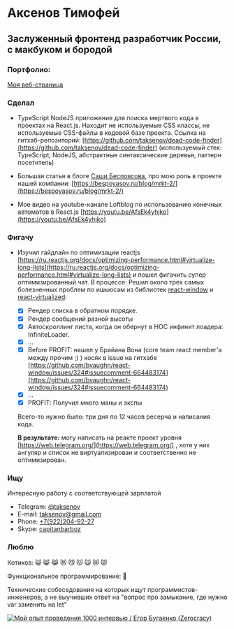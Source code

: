 # Аксенов Тимофей

## Заслуженный фронтенд разработчик России, с макбуком и бородой

### Портфолио:

[Моя веб-страница](https://taksenov.github.io/my-homepage/)

### Сделал

- TypeScript NodeJS приложение для поиска мертвого кода в проектах на React.js. Находит не используемые CSS классы, не используемые CSS-файлы в кодовой базе проекта. Ссылка на гитхаб-репозиторий: [https://github.com/taksenov/dead-code-finder](https://github.com/taksenov/dead-code-finder)
  (используемый стек: TypeScript, NodeJS, абстрактные синтаксические деревья, паттерн посетитель)

- Большая статья в блоге [Саши Беспоясова](https://bespoyasov.ru/), про мою роль в проекте нашей компании: [https://bespoyasov.ru/blog/mrkt-2/](https://bespoyasov.ru/blog/mrkt-2/)

- Мое видео на youtube-канале Loftblog по использованию конечных автоматов в React.js [https://youtu.be/AfsEk4yhjko](https://youtu.be/AfsEk4yhjko)

### Фигачу

- Изучил гайдлайн по оптимизации reactjs [https://ru.reactjs.org/docs/optimizing-performance.html#virtualize-long-lists](https://ru.reactjs.org/docs/optimizing-performance.html#virtualize-long-lists) и пошел фигачить супер оптимизированный чат. В процессе:
  Решил около трех самых болезненных проблем по ишьюсам из библиотек [react-window](https://react-window.now.sh/) и [react-virtualized](https://bvaughn.github.io/react-virtualized/):

  - [x] Рендер списка в обратном порядке.
  - [x] Рендер сообщений разной высоты
  - [x] Автоскроллинг листа, когда он обернут в HOC инфинит лоадера: InfiniteLoader.
  - [x] ...
  - [x] Before PROFIT: нашел у Брайана Вона (core team react member'а между прочим ;) ) косяк в issue на гитхабе [https://github.com/bvaughn/react-window/issues/324#issuecomment-664483174](https://github.com/bvaughn/react-window/issues/324#issuecomment-664483174)
  - [x] ...
  - [x] PROFIT: Получил много маны и экспы

  Всего-то нужно было: три дня по 12 часов ресерча и написания кода.

  **В результате:** могу написать на реакте проект уровня [https://web.telegram.org/](https://web.telegram.org/) , хотя у них ангуляр и список не виртуализирован и соответственно не оптимизирован.

### Ищу

Интересную работу с соответствующей зарплатой

- Telegram: [@taksenov](https://t.me/taksenov)
- E-mail: [taksenov@gmail.com](mailto:taksenov@gmail.com)
- Phone: [+7(922)204-92-27](tel:+79222049227)
- Skype: [capitanbarboz](skype:capitanbarboz)

### Люблю

Котиков: 😺 😸 😹 😻 😼 😽 🙀 😿 😾

Функциональное программирование: 🦄

Технические собеседования на которых ищут программистов-инженеров, а не выучивших ответ на "вопрос про замыкание, где нужно var заменить на let"

[![Мой опыт проведения 1000 интервью / Егор Бугаенко (Zerocracy)](http://img.youtube.com/vi/jiJxA37hmsQ/0.jpg)](http://www.youtube.com/watch?v=jiJxA37hmsQ)
